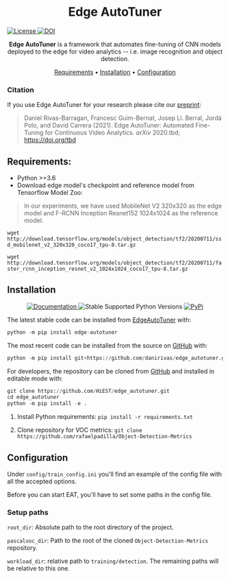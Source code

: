 <h1 align="center">
  Edge AutoTuner
</h1>

  <a href='https://opensource.org/licenses/Apache-2.0'>
    <img src='https://img.shields.io/badge/License-Apache%202.0-blue.svg' alt='License'/>
  </a>

  <a href="https://zenodo.org/badge/latestdoi/267315762">
    <img src="https://zenodo.org/badge/267315762.svg" alt="DOI">
  </a>

</p>

<p align="center">
    <b>Edge AutoTuner</b> is a framework that automates fine-tuning of CNN models deployed to the edge for video analytics -- i.e. image recognition and object detection.
</p>

<p align="center">
  <a href="#requirements">Requirements</a> •
  <a href="#installation">Installation</a> •
  <a href="#configuration">Configuration</a>
</p>

### Citation
If you use Edge AutoTuner for your research please cite our [preprint](https://www.arxiv.org/to-be-submitted): 

> Daniel Rivas-Barragan, Francesc Guim-Bernat, Josep Ll. Berral, Jordà Polo, and David Carrera (2021).
Edge AutoTuner: Automated Fine-Tuning for Continuous Video Analytics. *arXiv* 2020.tbd; https://doi.org/tbd


## Requirements:
- Python >=3.6
- Download edge model's checkpoint and reference model from Tensorflow Model Zoo:
> In our experiments, we have used MobileNet V2 320x320 as the edge model and F-RCNN Inception Resnet152 1024x1024 as the reference model.

```wget http://download.tensorflow.org/models/object_detection/tf2/20200711/ssd_mobilenet_v2_320x320_coco17_tpu-8.tar.gz```

```wget http://download.tensorflow.org/models/object_detection/tf2/20200711/faster_rcnn_inception_resnet_v2_1024x1024_coco17_tpu-8.tar.gz```


## Installation

<p align="center">
  <a href="https://drug2ways.readthedocs.io/en/latest/">
    <img src="http://readthedocs.org/projects/drug2ways/badge/?version=latest"
         alt="Documentation">
  </a>

  <img src='https://img.shields.io/pypi/pyversions/drug2ways.svg' alt='Stable Supported Python Versions'/>
  
  <a href="https://pypi.python.org/pypi/drug2ways">
    <img src="https://img.shields.io/pypi/pyversions/drug2ways.svg"
         alt="PyPi">
  </a>
</p>

The latest stable code can be installed from [EdgeAutoTuner](https://pypi.python.org/pypi/edge_autotuner) with:

```python
python -m pip install edge-autotuner
```

The most recent code can be installed from the source on [GitHub](https://github.com/danirivas/edge_autotuner) with:

```python
python -m pip install git+https://github.com/danirivas/edge_autotuner.git
```

For developers, the repository can be cloned from [GitHub](https://github.com/HiEST/edge_autotuner) and installed in
editable mode with:

```python
git clone https://github.com/HiEST/edge_autotuner.git
cd edge_autotuner
python -m pip install -e .
```

1. Install Python requirements:
```pip install -r requirements.txt```

2. Clone repository for VOC metrics:
```git clone https://github.com/rafaelpadilla/Object-Detection-Metrics```


## Configuration
Under `config/train_config.ini` you'll find an example of the config file with all the accepted options.

Before you can start EAT, you'll have to set some paths in the config file. 

### Setup paths
`root_dir`: Absolute path to the root directory of the project.

`pascalvoc_dir`: Path to the root of the cloned `Object-Detection-Metrics` repository.

`workload_dir`: relative path to `training/detection`. The remaining paths will be relative to this one.  
